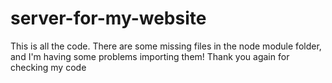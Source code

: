 # server-for-my-website
This is all the code. 
There are some missing files in the node module folder, and I'm having some problems importing them! 
Thank you again for checking my code
